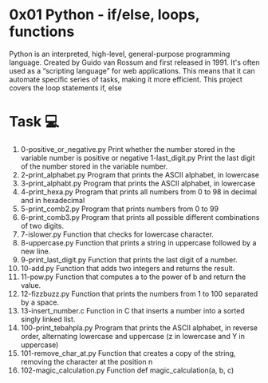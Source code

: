 # 0x01 Python - if/else, loops, functions

Python is an interpreted, high-level, general-purpose programming language. Created by Guido van Rossum and first released in 1991. It's often used as a “scripting language” for web applications. This means that it can automate specific series of tasks, making it more efficient. This project covers the loop statements if, else

# Task 💻

1. 0-positive_or_negative.py
Print whether the number stored in the variable number is positive or negative
1-last_digit.py
Print the last digit of the number stored in the variable number.
2. 2-print_alphabet.py
Program that prints the ASCII alphabet, in lowercase
3. 3-print_alphabt.py
Program that prints the ASCII alphabet, in lowercase
4. 4-print_hexa.py
Program that prints all numbers from 0 to 98 in decimal and in hexadecimal
5. 5-print_comb2.py
Program that prints numbers from 0 to 99
6. 6-print_comb3.py
Program that prints all possible different combinations of two digits.
7. 7-islower.py
Function that checks for lowercase character.
8. 8-uppercase.py
Function that prints a string in uppercase followed by a new line.
9. 9-print_last_digit.py
Function that prints the last digit of a number.
10. 10-add.py
Function that adds two integers and returns the result.
11. 11-pow.py
Function that computes a to the power of b and return the value.
12. 12-fizzbuzz.py
Function that prints the numbers from 1 to 100 separated by a space.
13. 13-insert_number.c
Function in C that inserts a number into a sorted singly linked list.
14. 100-print_tebahpla.py
Program that prints the ASCII alphabet, in reverse order, alternating lowercase and uppercase (z in lowercase and Y in uppercase)
15. 101-remove_char_at.py
Function that creates a copy of the string, removing the character at the position n
16. 102-magic_calculation.py
Function def magic_calculation(a, b, c)

